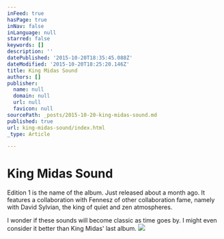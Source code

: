 ```yaml
---
inFeed: true
hasPage: true
inNav: false
inLanguage: null
starred: false
keywords: []
description: ''
datePublished: '2015-10-20T18:35:45.088Z'
dateModified: '2015-10-20T18:25:20.146Z'
title: King Midas Sound
authors: []
publisher:
  name: null
  domain: null
  url: null
  favicon: null
sourcePath: _posts/2015-10-20-king-midas-sound.md
published: true
url: king-midas-sound/index.html
_type: Article

---
```

# King Midas Sound

Edition 1 is the name of the album. Just released about a month ago. It features a collaboration with Fennesz of other collaboration fame, namely with David Sylvian, the king of quiet and zen atmospheres. 

I wonder if these sounds will become classic as time goes by. I might even consider it better than King Midas' last album. ![](https://the-grid-user-content.s3-us-west-2.amazonaws.com/1a18d5f8-ab7a-4cea-9e98-f562e59aa1fc.jpg)